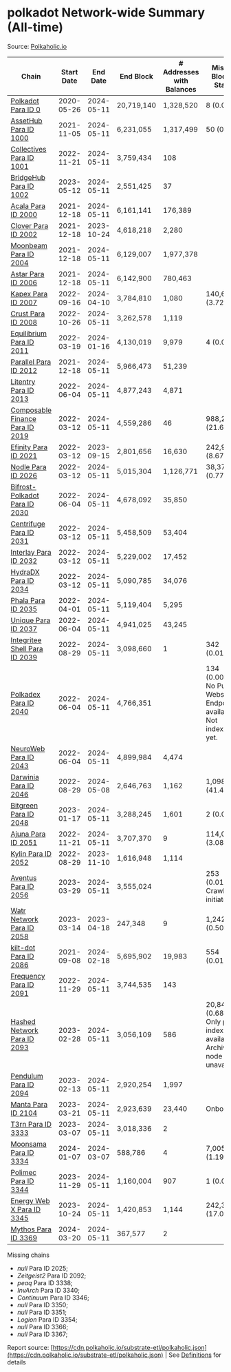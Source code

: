 # polkadot Network-wide Summary (All-time)

Source: [Polkaholic.io](https://polkaholic.io)


| Chain            | Start Date | End Date | End Block | # Addresses with Balances | Missing Blocks / Status |
| ---------------- | ---------- | ---------| --------- | ------------------------- | ----------------------- |
| [Polkadot Para ID 0](/polkadot/0-polkadot) | 2020-05-26 | 2024-05-11 | 20,719,140 |  1,328,520 | 8 (0.00%)  |
| [AssetHub Para ID 1000](/polkadot/1000-assethub) | 2021-11-05 | 2024-05-11 | 6,231,055 |  1,317,499 | 50 (0.00%)  |
| [Collectives Para ID 1001](/polkadot/1001-collectives) | 2022-11-21 | 2024-05-11 | 3,759,434 |  108 |    |
| [BridgeHub Para ID 1002](/polkadot/1002-bridgehub) | 2023-05-12 | 2024-05-11 | 2,551,425 |  37 |    |
| [Acala Para ID 2000](/polkadot/2000-acala) | 2021-12-18 | 2024-05-11 | 6,161,141 |  176,389 |    |
| [Clover Para ID 2002](/polkadot/2002-clover) | 2021-12-18 | 2023-10-24 | 4,618,218 |  2,280 |    |
| [Moonbeam Para ID 2004](/polkadot/2004-moonbeam) | 2021-12-18 | 2024-05-11 | 6,129,007 |  1,977,378 |    |
| [Astar Para ID 2006](/polkadot/2006-astar) | 2021-12-18 | 2024-05-11 | 6,142,900 |  780,463 |    |
| [Kapex Para ID 2007](/polkadot/2007-kapex) | 2022-09-16 | 2024-04-10 | 3,784,810 |  1,080 | 140,668 (3.72%)  |
| [Crust Para ID 2008](/polkadot/2008-crust) | 2022-10-26 | 2024-05-11 | 3,262,578 |  1,119 |    |
| [Equilibrium Para ID 2011](/polkadot/2011-equilibrium) | 2022-03-19 | 2024-01-16 | 4,130,019 |  9,979 | 4 (0.00%)  |
| [Parallel Para ID 2012](/polkadot/2012-parallel) | 2021-12-18 | 2024-05-11 | 5,966,473 |  51,239 |    |
| [Litentry Para ID 2013](/polkadot/2013-litentry) | 2022-06-04 | 2024-05-11 | 4,877,243 |  4,871 |    |
| [Composable Finance Para ID 2019](/polkadot/2019-composable) | 2022-03-12 | 2024-05-11 | 4,559,286 |  46 | 988,229 (21.68%)  |
| [Efinity Para ID 2021](/polkadot/2021-efinity) | 2022-03-12 | 2023-09-15 | 2,801,656 |  16,630 | 242,949 (8.67%)  |
| [Nodle Para ID 2026](/polkadot/2026-nodle) | 2022-03-12 | 2024-05-11 | 5,015,304 |  1,126,771 | 38,374 (0.77%)  |
| [Bifrost-Polkadot Para ID 2030](/polkadot/2030-bifrost) | 2022-06-04 | 2024-05-11 | 4,678,092 |  35,850 |    |
| [Centrifuge Para ID 2031](/polkadot/2031-centrifuge) | 2022-03-12 | 2024-05-11 | 5,458,509 |  53,404 |    |
| [Interlay Para ID 2032](/polkadot/2032-interlay) | 2022-03-12 | 2024-05-11 | 5,229,002 |  17,452 |    |
| [HydraDX Para ID 2034](/polkadot/2034-hydradx) | 2022-03-12 | 2024-05-11 | 5,090,785 |  34,076 |    |
| [Phala Para ID 2035](/polkadot/2035-phala) | 2022-04-01 | 2024-05-11 | 5,119,404 |  5,295 |    |
| [Unique Para ID 2037](/polkadot/2037-unique) | 2022-06-04 | 2024-05-11 | 4,941,025 |  43,245 |    |
| [Integritee Shell Para ID 2039](/polkadot/2039-integritee) | 2022-08-29 | 2024-05-11 | 3,098,660 |  1 | 342 (0.01%)  |
| [Polkadex Para ID 2040](/polkadot/2040-polkadex) | 2022-06-04 | 2024-05-11 | 4,766,351 |   | 134 (0.00%) No Public Websocket Endpoint available: Not indexing yet. |
| [NeuroWeb Para ID 2043](/polkadot/2043-neuroweb) | 2022-06-04 | 2024-05-11 | 4,899,984 |  4,474 |    |
| [Darwinia Para ID 2046](/polkadot/2046-darwinia) | 2022-08-29 | 2024-05-08 | 2,646,763 |  1,162 | 1,098,047 (41.49%)  |
| [Bitgreen Para ID 2048](/polkadot/2048-bitgreen) | 2023-01-17 | 2024-05-11 | 3,288,245 |  1,601 | 2 (0.00%)  |
| [Ajuna Para ID 2051](/polkadot/2051-ajuna) | 2022-11-21 | 2024-05-11 | 3,707,370 |  9 | 114,050 (3.08%)  |
| [Kylin Para ID 2052](/polkadot/2052-kylin) | 2022-08-29 | 2023-11-10 | 1,616,948 |  1,114 |    |
| [Aventus Para ID 2056](/polkadot/2056-aventus) | 2023-03-29 | 2024-05-11 | 3,555,024 |   | 253 (0.01%) Crawling initiated |
| [Watr Network Para ID 2058](/polkadot/2058-watr) | 2023-03-14 | 2023-04-18 | 247,348 |  9 | 1,242 (0.50%)  |
| [kilt-dot Para ID 2086](/polkadot/2086-kilt) | 2021-09-08 | 2024-02-18 | 5,695,902 |  19,983 | 554 (0.01%)  |
| [Frequency Para ID 2091](/polkadot/2091-frequency) | 2022-11-29 | 2024-05-11 | 3,744,535 |  143 |    |
| [Hashed Network Para ID 2093](/polkadot/2093-hashed) | 2023-02-28 | 2024-05-11 | 3,056,109 |  586 | 20,845 (0.68%) Only partial index available: Archive node unavailable |
| [Pendulum Para ID 2094](/polkadot/2094-pendulum) | 2023-02-13 | 2024-05-11 | 2,920,254 |  1,997 |    |
| [Manta Para ID 2104](/polkadot/2104-manta) | 2023-03-21 | 2024-05-11 | 2,923,639 |  23,440 |   Onboarding |
| [T3rn Para ID 3333](/polkadot/3333-t3rn) | 2023-03-07 | 2024-05-11 | 3,018,336 |  2 |    |
| [Moonsama Para ID 3334](/polkadot/3334-moonsama) | 2024-01-07 | 2024-03-07 | 588,786 |  4 | 7,005 (1.19%)  |
| [Polimec Para ID 3344](/polkadot/3344-polimec) | 2023-11-29 | 2024-05-11 | 1,160,004 |  907 | 1 (0.00%)  |
| [Energy Web X Para ID 3345](/polkadot/3345-energywebx) | 2023-10-24 | 2024-05-11 | 1,420,853 |  1,144 | 242,304 (17.05%)  |
| [Mythos Para ID 3369](/polkadot/3369-mythos) | 2024-03-20 | 2024-05-11 | 367,577 |  2 |    |

Missing chains


* *null* Para ID 2025; 
* *Zeitgeist2* Para ID 2092; 
* *peaq* Para ID 3338; 
* *InvArch* Para ID 3340; 
* *Continuum* Para ID 3346; 
* *null* Para ID 3350; 
* *null* Para ID 3351; 
* *Logion* Para ID 3354; 
* *null* Para ID 3366; 
* *null* Para ID 3367; 

Report source: [https://cdn.polkaholic.io/substrate-etl/polkaholic.json](https://cdn.polkaholic.io/substrate-etl/polkaholic.json) | See [Definitions](/DEFINITIONS.md) for details
